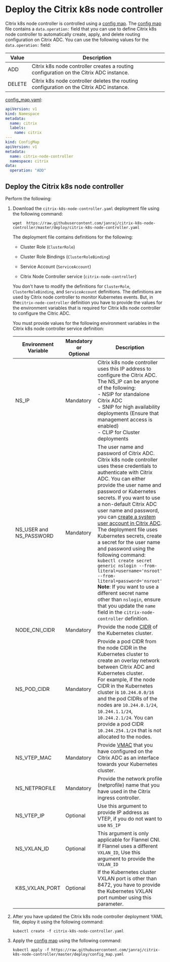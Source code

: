 # Deploy the Citrix k8s node controller

Citrix k8s node controller is controlled using a [config map](https://github.com/janraj/citrix-k8s-node-controller/blob/master/deploy/config_map.yaml). The [config map](https://github.com/janraj/citrix-k8s-node-controller/blob/master/deploy/config_map.yaml) file contains a `data.operation:` field that you can use to define Citrix k8s node controller to automatically create, apply, and delete routing configuration on Citrix ADC. You can use the following values for the `data.operation:` field:

| **Value** | **Description** |
| ----- | ----------- |
| ADD | Citrix k8s node controller creates a routing configuration on the Citrix ADC instance. |
| DELETE | Citrix k8s node controller deletes the routing configuration on the Citrix ADC instance. |

[config_map.yaml](https://github.com/janraj/citrix-k8s-node-controller/blob/master/deploy/config_map.yaml):

```yaml
apiVersion: v1
kind: Namespace
metadata:
  name: citrix
  labels:
    name: citrix
---
kind: ConfigMap
apiVersion: v1
metadata:
  name: citrix-node-controller
  namespace: citrix
data:
  operation: "ADD"
```

## Deploy the Citrix k8s node controller

Perform the following:

1.  Download the `citrix-k8s-node-controller.yaml` deployment file using the following command:

        wget  https://raw.githubusercontent.com/janraj/citrix-k8s-node-controller/master/deploy/citrix-k8s-node-controller.yaml

    The deployment file contains definitions for the following:

    -  Cluster Role (`ClusterRole`)

    -  Cluster Role Bindings (`ClusterRoleBinding`)

    -  Service Account (`ServiceAccount`)

    -  Citrix Node Controller service (`citrix-node-controller`)

    You don't have to modify the definitions for `ClusterRole`, `ClusterRoleBinding`, and `ServiceAccount` definitions. The definitions are used by Citrix node controller to monitor Kubernetes events. But, in the`citrix-node-controller` definition you have to provide the values for the environment variables that is required for Citrix k8s node controller to configure the Citric ADC.

    You must provide values for the following environment variables in the Citrix k8s node controller service definition:

    | Environment Variable | Mandatory or Optional | Description |
    | -------------------- | --------------------- | ----------- |
    | NS_IP | Mandatory | Citrix k8s node controller uses this IP address to configure the Citrix ADC. The NS_IP can be anyone of the following: </br> - NSIP for standalone Citrix ADC </br>- SNIP for high availability deployments (Ensure that management access is enabled) </br> - CLIP for Cluster deployments |
    | NS_USER and NS_PASSWORD | Mandatory | The user name and password of Citrix ADC. Citrix k8s node controller uses these credentials to authenticate with Citrix ADC. You can either provide the user name and password or Kubernetes secrets. If you want to use a non-default Citrix ADC user name and password, you can [create a system user account in Citrix ADC](https://developer-docs.citrix.com/projects/citrix-k8s-ingress-controller/en/latest/deploy/deploy-cic-yaml/#create-system-user-account-for-citrix-ingress-controller-in-citrix-adc). </br> The deployment file uses Kubernetes secrets, create a secret for the user name and password using the following command: </br> `kubectl create secret  generic nslogin --from-literal=username='nsroot' --from-literal=password='nsroot'` </br> **Note**: If you want to use a different secret name other than `nslogin`, ensure that you update the `name` field in the `citrix-node-controller` definition. |
    | NODE_CNI_CIDR | Mandatory | Provide the node [CIDR](https://en.wikipedia.org/wiki/Classless_Inter-Domain_Routing) of the Kubernetes cluster.|
    | NS_POD_CIDR | Mandatory | Provide a pod CIDR from the node CIDR in the Kubernetes cluster to create an overlay network between Citrix ADC and Kubernetes cluster. </br> For example, if the node CIDR in the Kubernetes cluster is `10.244.0.0/16` and the pod CIDRs of the nodes are `10.244.0.1/24`, `10.244.1.1/24`, `10.244.2.1/24`. You can provide a pod CIDR `10.244.254.1/24` that is not allocated to the nodes.|
    | NS_VTEP_MAC | Mandatory | Provide [VMAC](https://docs.citrix.com/en-us/netscaler/12/system/high-availability-introduction/configuring-virtual-mac-addresses-high-availability.html) that you have configured on the Citrix ADC as an interface towards your Kubernetes cluster. |
    | NS_NETPROFILE | Mandatory | Provide the network profile (netprofile) name that you have used in the Citrix ingress controller.|
    | NS_VTEP_IP | Optional | Use this argument to provide IP address as VTEP, if you do not want to use `NS_IP` |
    | NS_VXLAN_ID | Optional | This argument is only applicable for Flannel CNI. If Flannel uses a different `VXLAN_ID`, Use this argument to provide the `VXLAN_ID` |
    | K8S_VXLAN_PORT | Optional | If the Kubernetes cluster VXLAN port is other than 8472, you have to provide the Kubernetes VXLAN port number using this parameter. |

1.  After you have updated the Citrix k8s node controller deployment YAML file, deploy it using the following command:

        kubectl create -f citrix-k8s-node-controller.yaml

1.  Apply the [config map](https://github.com/janraj/citrix-k8s-node-controller/blob/master/deploy/config_map.yaml) using the following command:

        kubectl apply -f https://raw.githubusercontent.com/janraj/citrix-k8s-node-controller/master/deploy/config_map.yaml
